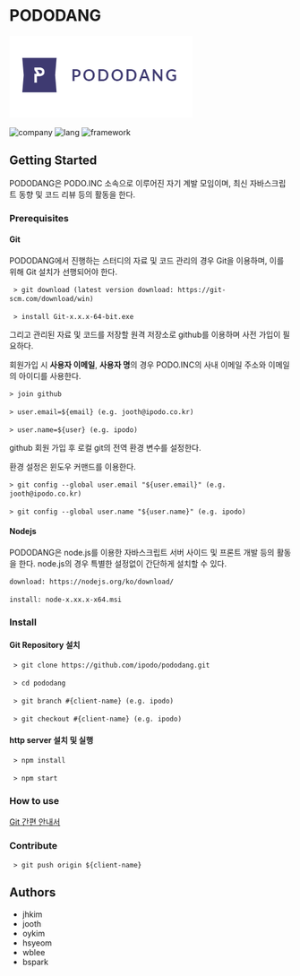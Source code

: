 # PODODANG

![PODODANG](pododang.png)

![company](https://img.shields.io/badge/members-ipodo-blue.svg) ![lang](https://img.shields.io/badge/Language-JavaScript-brightgreen.svg) ![framework](https://img.shields.io/badge/Framework-NodeJS-red.svg)

## Getting Started
PODODANG은 PODO.INC 소속으로 이루어진 자기 계발 모임이며, 최신 자바스크립트 동향 및 코드 리뷰 등의 활동을 한다.

### Prerequisites

#### Git 
PODODANG에서 진행하는 스터디의 자료 및 코드 관리의 경우 Git을 이용하며, 이를 위해 Git 설치가 선행되어야 한다.
```
 > git download (latest version download: https://git-scm.com/download/win)

 > install Git-x.x.x-64-bit.exe 
 ```
그리고 관리된 자료 및 코드를 저장할 원격 저장소로 github를 이용하며 사전 가입이 필요하다. 

회원가입 시 **사용자 이메일**, **사용자 명**의 경우 PODO.INC의 사내 이메일 주소와 이메일의 아이디를 사용한다.


 ```
 > join github

 > user.email=${email} (e.g. jooth@ipodo.co.kr)

 > user.name=${user} (e.g. ipodo)
 ```

github 회원 가입 후 로컬 git의 전역 환경 변수를 설정한다. 

환경 설정은 윈도우 커맨드를 이용한다.

 ```
 > git config --global user.email "${user.email}" (e.g. jooth@ipodo.co.kr)

 > git config --global user.name "${user.name}" (e.g. ipodo)
 ```

#### Nodejs
PODODANG은 node.js를 이용한 자바스크립트 서버 사이드 및 프론트 개발 등의 활동을 한다. node.js의 경우 특별한 설정없이 간단하게 설치할 수 있다.
```
download: https://nodejs.org/ko/download/

install: node-x.xx.x-x64.msi
```

### Install

#### Git Repository 설치
```
 > git clone https://github.com/ipodo/pododang.git

 > cd pododang

 > git branch #{client-name} (e.g. ipodo)

 > git checkout #{client-name} (e.g. ipodo)
```

#### http server 설치 및 실행

```
 > npm install

 > npm start
```

### How to use
[Git 간편 안내서](https://rogerdudler.github.io/git-guide/index.ko.html)


### Contribute

```
 > git push origin ${client-name}
```

## Authors
* jhkim
* jooth
* oykim
* hsyeom
* wblee
* bspark

